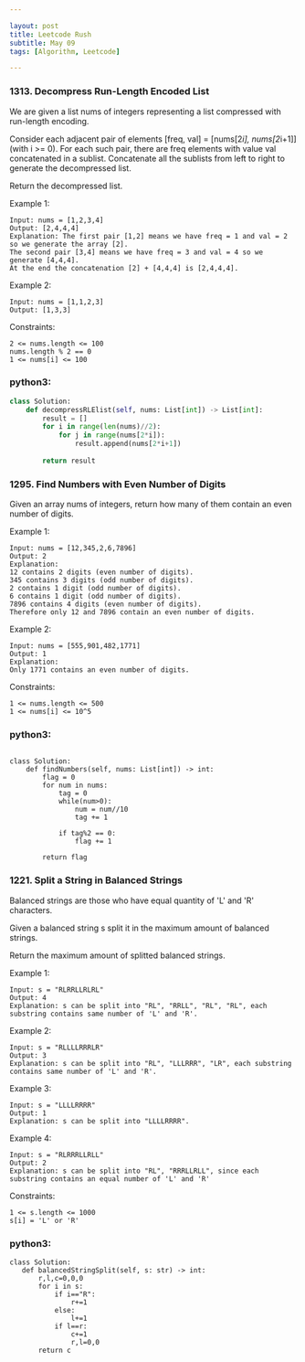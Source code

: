 ```yaml
---

layout: post
title: Leetcode Rush
subtitle: May 09
tags: [Algorithm, Leetcode]

---
```



### 1313. Decompress Run-Length Encoded List


We are given a list nums of integers representing a list compressed with run-length encoding.

Consider each adjacent pair of elements [freq, val] = [nums[2*i], nums[2*i+1]] (with i >= 0).  For each such pair, there are freq elements with value val concatenated in a sublist. Concatenate all the sublists from left to right to generate the decompressed list.

Return the decompressed list.

 

Example 1:

```
Input: nums = [1,2,3,4]
Output: [2,4,4,4]
Explanation: The first pair [1,2] means we have freq = 1 and val = 2 so we generate the array [2].
The second pair [3,4] means we have freq = 3 and val = 4 so we generate [4,4,4].
At the end the concatenation [2] + [4,4,4] is [2,4,4,4].
```

Example 2:

```
Input: nums = [1,1,2,3]
Output: [1,3,3]
```

Constraints:

```
2 <= nums.length <= 100
nums.length % 2 == 0
1 <= nums[i] <= 100
```

### python3:

```python
class Solution:
    def decompressRLElist(self, nums: List[int]) -> List[int]:
        result = []
        for i in range(len(nums)//2):
            for j in range(nums[2*i]):
                result.append(nums[2*i+1])
                
        return result
```



### 1295. Find Numbers with Even Number of Digits

Given an array nums of integers, return how many of them contain an even number of digits.
 

Example 1:

```
Input: nums = [12,345,2,6,7896]
Output: 2
Explanation: 
12 contains 2 digits (even number of digits). 
345 contains 3 digits (odd number of digits). 
2 contains 1 digit (odd number of digits). 
6 contains 1 digit (odd number of digits). 
7896 contains 4 digits (even number of digits). 
Therefore only 12 and 7896 contain an even number of digits.
```


Example 2:

```
Input: nums = [555,901,482,1771]
Output: 1 
Explanation: 
Only 1771 contains an even number of digits.
``` 

Constraints:

```
1 <= nums.length <= 500
1 <= nums[i] <= 10^5
```

### python3:

```python3

class Solution:
    def findNumbers(self, nums: List[int]) -> int:
        flag = 0
        for num in nums:
            tag = 0
            while(num>0):
                num = num//10
                tag += 1

            if tag%2 == 0:
                flag += 1

        return flag
 ```
 
### 1221. Split a String in Balanced Strings


Balanced strings are those who have equal quantity of 'L' and 'R' characters.

Given a balanced string s split it in the maximum amount of balanced strings.

Return the maximum amount of splitted balanced strings.

 

Example 1:

```
Input: s = "RLRRLLRLRL"
Output: 4
Explanation: s can be split into "RL", "RRLL", "RL", "RL", each substring contains same number of 'L' and 'R'.
```


Example 2:

```
Input: s = "RLLLLRRRLR"
Output: 3
Explanation: s can be split into "RL", "LLLRRR", "LR", each substring contains same number of 'L' and 'R'.
```

Example 3:

```
Input: s = "LLLLRRRR"
Output: 1
Explanation: s can be split into "LLLLRRRR".
```

Example 4:

```
Input: s = "RLRRRLLRLL"
Output: 2
Explanation: s can be split into "RL", "RRRLLRLL", since each substring contains an equal number of 'L' and 'R'
``` 

Constraints:

```
1 <= s.length <= 1000
s[i] = 'L' or 'R'
```
 
 
### python3:
 
 ```
 class Solution:
    def balancedStringSplit(self, s: str) -> int:
        r,l,c=0,0,0
        for i in s:
            if i=="R":
                r+=1
            else:
                l+=1
            if l==r:
                c+=1
                r,l=0,0
        return c
```